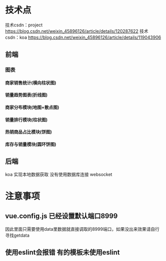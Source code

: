 
# 技术点
技术csdn：project https://blog.csdn.net/weixin_45896126/article/details/120287622
技术csdn：koa  https://blog.csdn.net/weixin_45896126/article/details/119043906

## 前端

### 图表
#### 商家销售统计(横向柱状图) 
#### 销量趋势图表(折线图) 
####  商家分布模块(地图+散点图) 
#### 销量排行模块(柱状图)
#### 热销商品占比模块(饼图)
#### 库存与销量模块(圆环饼图) 
## 后端
koa 实现本地数据获取 没有使用数据库连接
websocket


# 注意事项
## vue.config.js 已经设置默认端口8999  
因此里面只需要使用data里数据就直接调取的8999端口，如果没出来效果请自行寻找getdata

## 使用eslint会报错 有的模板未使用eslint
